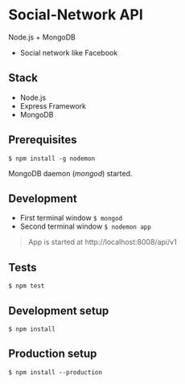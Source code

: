 # Social-Network API #
Node.js + MongoDB 
* Social network like Facebook

## Stack
* Node.js
* Express Framework
* MongoDB

## Prerequisites
`$ npm install -g nodemon`

MongoDB daemon (*mongod*) started.

## Development
- First terminal window `$ mongod`
- Second terminal window `$ nodemon app`

> App is started at http://localhost:8008/api/v1

## Tests
`$ npm test`

## Development setup
`$ npm install`

## Production setup
`$ npm install --production`
